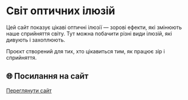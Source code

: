# Світ оптичних ілюзій

Цей сайт показує цікаві оптичні ілюзії — зорові ефекти, які змінюють наше сприйняття світу. Тут можна побачити різні види ілюзій, які дивують і захоплюють.

Проєкт створений для тих, хто цікавиться тим, як працює зір і сприйняття.

## 🌐 Посилання на сайт

[Переглянути сайт](https://yanapavlychko.github.io/illusions/)
